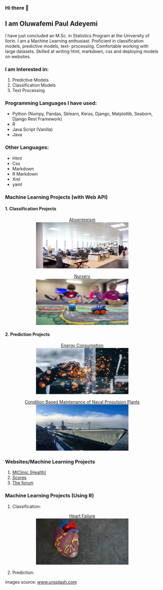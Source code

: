 ### Hi there 👋

<!--
**Olupaula/Olupaula** is a ✨ _special_ ✨ repository because its `README.md` (this file) appears on your GitHub profile.

Here are some ideas to get you started:

- 🔭 I’m currently working on ...
- 🌱 I’m currently learning ...
- 👯 I’m looking to collaborate on ...
- 🤔 I’m looking for help with ...
- 💬 Ask me about ...
- 📫 How to reach me: ...
- 😄 Pronouns: ...
- ⚡ Fun fact: ...
-->

## I am <b> Oluwafemi Paul Adeyemi</b>
<p> I have just concluded an M.Sc. in Statistics Program at the University of Ilorin.
I am a Machine Learning enthusiast. Proficient in classification models, predictive models, text-
processing. Comfortable working with large datasets. 
Skilled at writing html, markdown, css and deploying 
models on websites.</p>



### I am Interested in:
<p>
<ol>
<li> Predictive Models</li>
<li> Classification Models </li>
<li> Text Processing </li>
</ol>
</p>



### Programming Languages I have used: 
- Python (Numpy, Pandas, Sklearn, Keras, Django, Matplotlib, Seaborn, Django Rest Framework)
- R
- Java Script (Vanilla)
- Java

### Other Languages:
- Html
- Css
- Markdown
- R Markdown
- Xml
- yaml



### Machine Learning Projects (with Web API)
#### 1. Classification Projects
  
  
<p align="center">
  <a href="https://github.com/Olupaula/absenteeism">Absenteeism</a>
  <br/>
    <a href="https://github.com/Olupaula/absenteeism">
     <img src="https://github.com/Olupaula/absenteeism/blob/main/images/arlington-research-kN_kViDchA0-unsplash.jpg" height="150px" width="60%" />
    </a>
</p>

<p align="center">
   <a href="https://github.com/Olupaula/nursery">Nursery</a>
  <br/>
   <a href="https://github.com/Olupaula/nursery">
     <img src="https://github.com/Olupaula/absenteeism/blob/main/images/bbc-creative-1w20Cysy1cg-unsplash.jpg" height="150px" width="60%" />
   </a>
</p>

#### 2. Prediction Projects
 
<p align="center">
   <a href="https://github.com/Olupaula/energy_consumption">Energy Consumption</a>
  <br/>
   <a href="https://github.com/Olupaula/energy_consumption">
     <img src="https://github.com/Olupaula/energy_consumption/blob/main/energy_consumption_images/christopher-burns-8KfCR12oeUM-unsplash.jpg" height="150px" width="60%" />
   </a>
</p>
 
 <p align="center">
   <a href="https://github.com/Olupaula/condition_based_maintenance">Condition Based Maintenance of Naval Propulsion Plants</a>
  <br/>
   <a href="https://github.com/Olupaula/condition_based_maintenance">
     <img src="https://github.com/Olupaula/condition_based_maintenance/blob/main/cbm_images/thomas-haas-Rs5FCVANby0-unsplash.jpg" height="150px" width="60%" />
   </a>
</p>

### Websites/Machine Learning Projects
1. [MlClinic (Health)](https://github.com/Olupaula/mlclinic)
2. [Scores](https://github.com/Olupaula/scores
)
3. [The forum](https://github.com/Olupaula/the_forum)

### Machine Learning Projects (Using R)
1. Classification: 
<p align="center">
   <a href="https://github.com/Olupaula/heart_failure">Heart Failure</a>
  <br/>
   <a href="https://github.com/Olupaula/heart_failure">
     <img src="https://github.com/Olupaula/heart_failure/blob/main/heart_failure_images/robina-weermeijer-qIK_fc-4fmw-unsplash.jpg" height="150px" width="60%" />
   </a>
</p>

2. Prediction:
 
images source: www.unsplash.com

